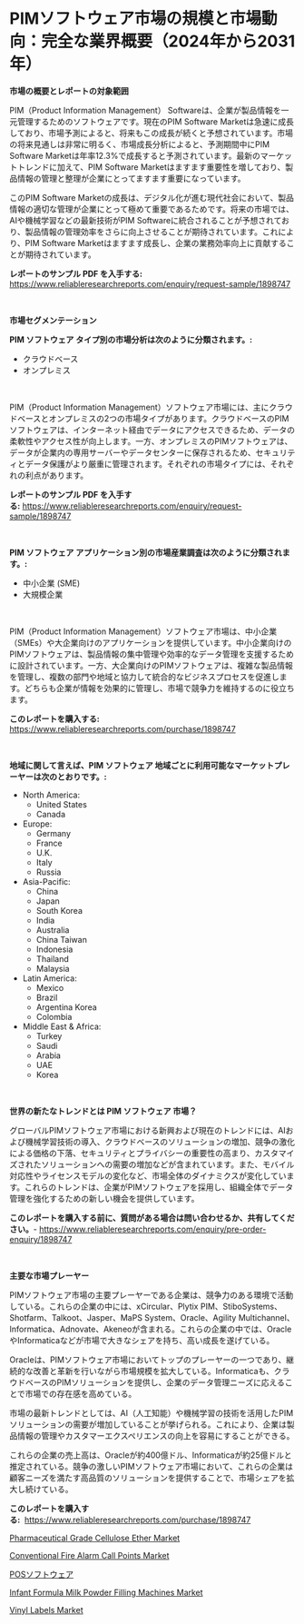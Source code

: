 <p><h1>PIMソフトウェア市場の規模と市場動向：完全な業界概要（2024年から2031年）</h1></p><p><strong>市場の概要とレポートの対象範囲</strong></p>
<p><p>PIM（Product Information Management） Softwareは、企業が製品情報を一元管理するためのソフトウェアです。現在のPIM Software Marketは急速に成長しており、市場予測によると、将来もこの成長が続くと予想されています。市場の将来見通しは非常に明るく、市場成長分析によると、予測期間中にPIM Software Marketは年率12.3%で成長すると予測されています。最新のマーケットトレンドに加えて、PIM Software Marketはますます重要性を増しており、製品情報の管理と整理が企業にとってますます重要になっています。</p><p>このPIM Software Marketの成長は、デジタル化が進む現代社会において、製品情報の適切な管理が企業にとって極めて重要であるためです。将来の市場では、AIや機械学習などの最新技術がPIM Softwareに統合されることが予想されており、製品情報の管理効率をさらに向上させることが期待されています。これにより、PIM Software Marketはますます成長し、企業の業務効率向上に貢献することが期待されています。</p></p>
<p><strong>レポートのサンプル PDF を入手する:</strong> <a href="https://www.reliableresearchreports.com/enquiry/request-sample/1898747">https://www.reliableresearchreports.com/enquiry/request-sample/1898747</a></p>
<p>&nbsp;</p>
<p><strong>市場セグメンテーション</strong></p>
<p><strong>PIM ソフトウェア タイプ別の市場分析は次のように分類されます。:</strong></p>
<p><ul><li>クラウドベース</li><li>オンプレミス</li></ul></p>
<p>&nbsp;</p>
<p><p>PIM（Product Information Management）ソフトウェア市場には、主にクラウドベースとオンプレミスの2つの市場タイプがあります。クラウドベースのPIMソフトウェアは、インターネット経由でデータにアクセスできるため、データの柔軟性やアクセス性が向上します。一方、オンプレミスのPIMソフトウェアは、データが企業内の専用サーバーやデータセンターに保存されるため、セキュリティとデータ保護がより厳重に管理されます。それぞれの市場タイプには、それぞれの利点があります。</p></p>
<p><strong>レポートのサンプル PDF を入手する:</strong>&nbsp;<a href="https://www.reliableresearchreports.com/enquiry/request-sample/1898747">https://www.reliableresearchreports.com/enquiry/request-sample/1898747</a></p>
<p>&nbsp;</p>
<p><strong> PIM ソフトウェア アプリケーション別の市場産業調査は次のように分類されます。:</strong></p>
<p><ul><li>中小企業 (SME)</li><li>大規模企業</li></ul></p>
<p>&nbsp;</p>
<p><p>PIM（Product Information Management）ソフトウェア市場は、中小企業（SMEs）や大企業向けのアプリケーションを提供しています。中小企業向けのPIMソフトウェアは、製品情報の集中管理や効率的なデータ管理を支援するために設計されています。一方、大企業向けのPIMソフトウェアは、複雑な製品情報を管理し、複数の部門や地域と協力して統合的なビジネスプロセスを促進します。どちらも企業が情報を効果的に管理し、市場で競争力を維持するのに役立ちます。</p></p>
<p><strong>このレポートを購入する:</strong>&nbsp; <a href="https://www.reliableresearchreports.com/purchase/1898747">https://www.reliableresearchreports.com/purchase/1898747</a></p>
<p>&nbsp;</p>
<p><strong>地域に関して言えば、PIM ソフトウェア 地域ごとに利用可能なマーケットプレーヤーは次のとおりです。:</strong></p>
<p><ul>
    <li>
        North America:
        <ul>
            <li>United States</li>
            <li>Canada</li>
        </ul>
    </li>
    <li>
        Europe:
        <ul>
            <li>Germany</li>
            <li>France</li>
            <li>U.K.</li>
            <li>Italy</li>
            <li>Russia</li>
        </ul>
    </li>
    <li>
        Asia-Pacific:
        <ul>
            <li>China</li>
            <li>Japan</li>
            <li>South Korea</li>
            <li>India</li>
            <li>Australia</li>
            <li>China Taiwan</li>
            <li>Indonesia</li>
            <li>Thailand</li>
            <li>Malaysia</li>
        </ul>
    </li>
    <li>
        Latin America:
        <ul>
            <li>Mexico</li>
            <li>Brazil</li>
            <li>Argentina Korea</li>
            <li>Colombia</li>
        </ul>
    </li>
    <li>
        Middle East & Africa:
        <ul>
            <li>Turkey</li>
            <li>Saudi</li>
            <li>Arabia</li>
            <li>UAE</li>
            <li>Korea</li>
        </ul>
    </li>
    </ul></p>
<p>&nbsp;</p>
<p><strong>世界の新たなトレンドとは PIM ソフトウェア 市場？</strong></p>
<p><p>グローバルPIMソフトウェア市場における新興および現在のトレンドには、AIおよび機械学習技術の導入、クラウドベースのソリューションの増加、競争の激化による価格の下落、セキュリティとプライバシーの重要性の高まり、カスタマイズされたソリューションへの需要の増加などが含まれています。また、モバイル対応性やライセンスモデルの変化など、市場全体のダイナミクスが変化しています。これらのトレンドは、企業がPIMソフトウェアを採用し、組織全体でデータ管理を強化するための新しい機会を提供しています。</p></p>
<p><strong>このレポートを購入する前に、質問がある場合は問い合わせるか、共有してください。</strong>- <a href="https://www.reliableresearchreports.com/enquiry/pre-order-enquiry/1898747">https://www.reliableresearchreports.com/enquiry/pre-order-enquiry/1898747</a></p>
<p>&nbsp;</p>
<p><strong>主要な市場プレーヤー</strong></p>
<p><p>PIMソフトウェア市場の主要プレーヤーである企業は、競争力のある環境で活動している。これらの企業の中には、xCircular、Plytix PIM、StiboSystems、Shotfarm、Talkoot、Jasper、MaPS System、Oracle、Agility Multichannel、Informatica、Adnovate、Akeneoが含まれる。これらの企業の中では、OracleやInformaticaなどが市場で大きなシェアを持ち、高い成長を遂げている。</p><p>Oracleは、PIMソフトウェア市場においてトップのプレーヤーの一つであり、継続的な改善と革新を行いながら市場規模を拡大している。Informaticaも、クラウドベースのPIMソリューションを提供し、企業のデータ管理ニーズに応えることで市場での存在感を高めている。</p><p>市場の最新トレンドとしては、AI（人工知能）や機械学習の技術を活用したPIMソリューションの需要が増加していることが挙げられる。これにより、企業は製品情報の管理やカスタマーエクスペリエンスの向上を容易にすることができる。</p><p>これらの企業の売上高は、Oracleが約400億ドル、Informaticaが約25億ドルと推定されている。競争の激しいPIMソフトウェア市場において、これらの企業は顧客ニーズを満たす高品質のソリューションを提供することで、市場シェアを拡大し続けている。</p></p>
<p><strong>このレポートを購入する:</strong>&nbsp;&nbsp;<a href="https://www.reliableresearchreports.com/purchase/1898747">https://www.reliableresearchreports.com/purchase/1898747</a></p>
<p><p><a href="https://github.com/provorikovar/Market-Research-Report-List-3/blob/main/pharmaceutical-grade-cellulose-ether-market.md">Pharmaceutical Grade Cellulose Ether Market</a></p><p><a href="https://view.publitas.com/reportprime-1/conventional-fire-alarm-call-points-market-offer-valuable-insights-into-market-size-market-share-market-trends-and-projections-spanning-from-2024-to-2031/">Conventional Fire Alarm Call Points Market</a></p><p><a href="https://github.com/cbigkbh02719/Market-Research-Report-List-1/blob/main/9057713194415.md">POSソフトウェア</a></p><p><a href="https://issuu.com/reportprime-2/docs/infant-formula-milk-powder-filling-machines-market">Infant Formula Milk Powder Filling Machines Market</a></p><p><a href="https://skillful-vermicelli-b89.notion.site/Vinyl-Labels-Market-Provides-Detailed-Segmentation-of-this-Market-based-on-Type-Application-and-Re-68f96077820d4fda86d2a8d36aa388d4">Vinyl Labels Market</a></p></p>
